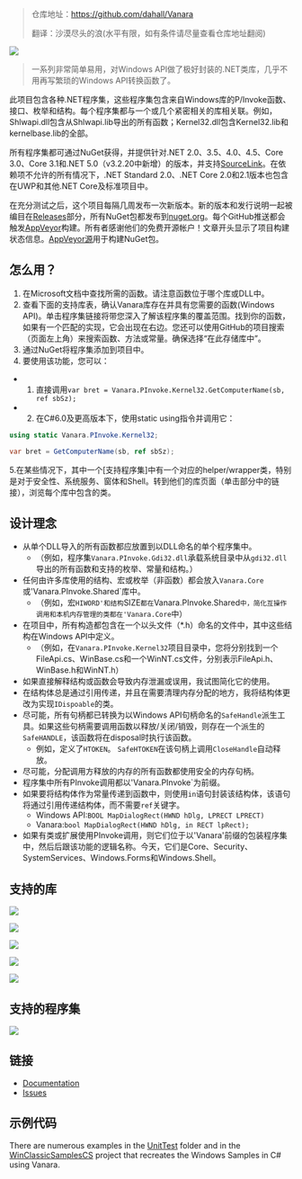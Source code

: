 >仓库地址：https://github.com/dahall/Vanara
>
>翻译：沙漠尽头的浪(水平有限，如有条件请尽量查看仓库地址翻阅)

![](https://img1.dotnet9.com/2021/06/0101.png)

>一系列非常简单易用，对Windows API做了极好封装的.NET类库，几乎不用再写繁琐的Windows API转换函数了。

此项目包含各种.NET程序集，这些程序集包含来自Windows库的P/Invoke函数、接口、枚举和结构。每个程序集都与一个或几个紧密相关的库相关联。例如，Shlwapi.dll包含从Shlwapi.lib导出的所有函数；Kernel32.dll包含Kernel32.lib和kernelbase.lib的全部。

所有程序集都可通过NuGet获得，并提供针对.NET 2.0、3.5、4.0、4.5、Core 3.0、Core 3.1和.NET 5.0（v3.2.20中新增）的版本，并支持[SourceLink](https://docs.microsoft.com/en-us/dotnet/standard/library-guidance/sourcelink)。在依赖项不允许的所有情况下，.NET Standard 2.0、.NET Core 2.0和2.1版本也包含在UWP和其他.NET Core及标准项目中。

在充分测试之后，这个项目每隔几周发布一次新版本。新的版本和发行说明一起被编目在[Releases](https://github.com/dahall/Vanara/releases)部分，所有NuGet包都发布到[nuget.org](https://www.nuget.org/packages?q=dahall+Vanara)。每个GitHub推送都会触发[AppVeyor](https://ci.appveyor.com/project/dahall/vanara)构建。所有者感谢他们的免费开源帐户！文章开头显示了项目构建状态信息。[AppVeyor源](https://ci.appveyor.com/nuget/vanara-prerelease)用于构建NuGet包。

## 怎么用？

1. 在Microsoft文档中查找所需的函数。请注意函数位于哪个库或DLL中。
2. 查看下面的支持库表，确认Vanara库存在并具有您需要的函数(Windows API)。单击程序集链接将带您深入了解该程序集的覆盖范围。找到你的函数，如果有一个匹配的实现，它会出现在右边。您还可以使用GitHub的项目搜索（页面左上角）来搜索函数、方法或常量。确保选择“在此存储库中”。
3. 通过NuGet将程序集添加到项目中。
4. 要使用该功能，您可以：
- 1. 直接调用`var bret = Vanara.PInvoke.Kernel32.GetComputerName(sb, ref sbSz);`
- 2. 在C#6.0及更高版本下，使用static using指令并调用它：

```C#
using static Vanara.PInvoke.Kernel32;

var bret = GetComputerName(sb, ref sbSz);
```

5.在某些情况下，其中一个[支持程序集]中有一个对应的helper/wrapper类，特别是对于安全性、系统服务、窗体和Shell。转到他们的库页面（单击部分中的链接），浏览每个库中包含的类。

## 设计理念

- 从单个DLL导入的所有函数都应放置到以DLL命名的单个程序集中。
  - （例如，程序集`Vanara.PInvoke.Gdi32.dll`承载系统目录中从`gdi32.dll`导出的所有函数和支持的枚举、常量和结构。）
- 任何由许多库使用的结构、宏或枚举（非函数）都会放入`Vanara.Core`或'Vanara.PInvoke.Shared`库中。
  - （例如，宏`HIWORD'和结构`SIZE`都在`Vanara.PInvoke.Shared`中，简化互操作调用和本机内存管理的类都在'Vanara.Core`中）
- 在项目中，所有构造都包含在一个以头文件（*.h）命名的文件中，其中这些结构在Windows API中定义。
  - （例如，在`Vanara.PInvoke.Kernel32`项目目录中，您将分别找到一个FileApi.cs、WinBase.cs和一个WinNT.cs文件，分别表示FileApi.h、WinBase.h和WinNT.h）
- 如果直接解释结构或函数会导致内存泄漏或误用，我试图简化它的使用。
- 在结构体总是通过引用传递，并且在需要清理内存分配的地方，我将结构体更改为实现`IDispoable`的类。
- 尽可能，所有句柄都已转换为以Windows API句柄命名的`SafeHandle`派生工具。如果这些句柄需要调用函数以释放/关闭/销毁，则存在一个派生的`SafeHANDLE`，该函数将在disposal时执行该函数。
  - 例如，定义了`HTOKEN`。 `SafeHTOKEN`在该句柄上调用`CloseHandle`自动释放。
- 尽可能，分配调用方释放的内存的所有函数都使用安全的内存句柄。
- 程序集中所有PInvoke调用都以'Vanara.PInvoke`为前缀。
- 如果要将结构体作为常量传递到函数中，则使用`in`语句封装该结构体，该语句将通过引用传递结构体，而不需要`ref`关键字。
  - Windows API:`BOOL MapDialogRect(HWND hDlg, LPRECT LPRECT)`
  - Vanara:`bool MapDialogRect(HWND hDlg, in RECT lpRect);`
- 如果有类或扩展使用PInvoke调用，则它们位于以'Vanara'前缀的包装程序集中，然后后跟该功能的逻辑名称。今天，它们是Core、Security、SystemServices、Windows.Forms和Windows.Shell。

## 支持的库

![](https://img1.dotnet9.com/2021/06/0102.png)

![](https://img1.dotnet9.com/2021/06/0103.png)

![](https://img1.dotnet9.com/2021/06/0104.png)

![](https://img1.dotnet9.com/2021/06/0105.png)

![](https://img1.dotnet9.com/2021/06/0106.png)

## 支持的程序集

![](https://img1.dotnet9.com/2021/06/0107.png)

## 链接
* [Documentation](https://github.com/dahall/Vanara/wiki)
* [Issues](https://github.com/dahall/Vanara/issues)

## 示例代码

There are numerous examples in the [UnitTest](https://github.com/dahall/Vanara/tree/master/UnitTests) folder and in the [WinClassicSamplesCS](https://github.com/dahall/WinClassicSamplesCS) project that recreates the Windows Samples in C# using Vanara.
